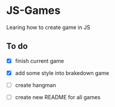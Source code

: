 # JS-Games
Learing how to create game in JS


## To do
- [x] finish current game
- [x] add some style into brakedown game
- [ ] create hangman
- [ ] create new README for all games





